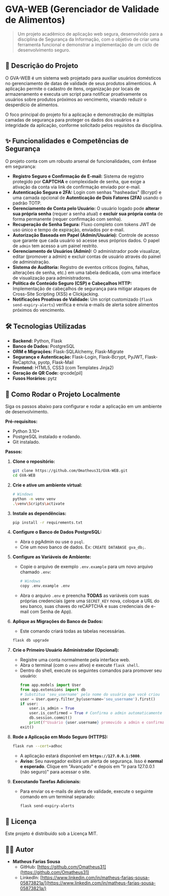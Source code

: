 # GVA-WEB (Gerenciador de Validade de Alimentos)

> Um projeto acadêmico de aplicação web segura, desenvolvido para a disciplina de Segurança da Informação, com o objetivo de criar uma ferramenta funcional e demonstrar a implementação de um ciclo de desenvolvimento seguro.

## 📝 Descrição do Projeto

O GVA-WEB é um sistema web projetado para auxiliar usuários domésticos no gerenciamento de datas de validade de seus produtos alimentícios. A aplicação permite o cadastro de itens, organização por locais de armazenamento e executa um script para notificar proativamente os usuários sobre produtos próximos ao vencimento, visando reduzir o desperdício de alimentos.

O foco principal do projeto foi a aplicação e demonstração de múltiplas camadas de segurança para proteger os dados dos usuários e a integridade da aplicação, conforme solicitado pelos requisitos da disciplina.

## ✨ Funcionalidades e Competências de Segurança

O projeto conta com um robusto arsenal de funcionalidades, com ênfase em segurança:

  * **Registro Seguro e Confirmação de E-mail:** Sistema de registro protegido por **CAPTCHA** e complexidade de senha, que exige a ativação da conta via link de confirmação enviado por e-mail.
  * **Autenticação Segura e 2FA:** Login com senhas "hasheadas" (Bcrypt) e uma camada opcional de **Autenticação de Dois Fatores (2FA)** usando o padrão TOTP.
  * **Gerenciamento de Conta pelo Usuário:** O usuário logado pode **alterar sua própria senha** (requer a senha atual) e **excluir sua própria conta** de forma permanente (requer confirmação com senha).
  * **Recuperação de Senha Segura:** Fluxo completo com tokens JWT de uso único e tempo de expiração, enviados por e-mail.
  * **Autorização Baseada em Papel (Admin/Usuário):** Controle de acesso que garante que cada usuário só acesse seus próprios dados. O papel de `admin` tem acesso a um painel restrito.
  * **Gerenciamento de Usuários (Admin):** O administrador pode visualizar, editar (promover a admin) e excluir contas de usuário através do painel de administração.
  * **Sistema de Auditoria:** Registro de eventos críticos (logins, falhas, alterações de senha, etc.) em uma tabela dedicada, com uma interface de visualização para administradores.
  * **Política de Conteúdo Seguro (CSP) e Cabeçalhos HTTP:** Implementação de cabeçalhos de segurança para mitigar ataques de Cross-Site Scripting (XSS) e Clickjacking.
  * **Notificações Proativas de Validade:** Um script customizado (`flask send-expiry-alerts`) verifica e envia e-mails de alerta sobre alimentos próximos do vencimento.

## 🛠️ Tecnologias Utilizadas

  * **Backend:** Python, Flask
  * **Banco de Dados:** PostgreSQL
  * **ORM e Migrações:** Flask-SQLAlchemy, Flask-Migrate
  * **Segurança e Autenticação:** Flask-Login, Flask-Bcrypt, PyJWT, Flask-ReCaptcha, pyotp, Flask-Mail
  * **Frontend:** HTML5, CSS3 (com Templates Jinja2)
  * **Geração de QR Code:** qrcode[pil]
  * **Fusos Horários:** pytz

## 🚀 Como Rodar o Projeto Localmente

Siga os passos abaixo para configurar e rodar a aplicação em um ambiente de desenvolvimento.

**Pré-requisitos:**

  * Python 3.10+
  * PostgreSQL instalado e rodando.
  * Git instalado.

**Passos:**

1.  **Clone o repositório:**

    ```bash
    git clone https://github.com/Omatheus31/GVA-WEB.git
    cd GVA-WEB
    ```

2.  **Crie e ative um ambiente virtual:**

    ```bash
    # Windows
    python -m venv venv
    .\venv\Scripts\activate
    ```

3.  **Instale as dependências:**

    ```bash
    pip install -r requirements.txt
    ```

4.  **Configure o Banco de Dados PostgreSQL:**

      * Abra o pgAdmin ou use o `psql`.
      * Crie um novo banco de dados. Ex: `CREATE DATABASE gva_db;`.

5.  **Configure as Variáveis de Ambiente:**

      * Copie o arquivo de exemplo `.env.example` para um novo arquivo chamado `.env`:
        ```bash
        # Windows
        copy .env.example .env
        ```
      * Abra o arquivo `.env` e preencha **TODAS** as variáveis com suas próprias credenciais (gere uma `SECRET_KEY` nova, coloque a URL do seu banco, suas chaves do reCAPTCHA e suas credenciais de e-mail com Senha de App).

6.  **Aplique as Migrações do Banco de Dados:**

      * Este comando criará todas as tabelas necessárias.

    <!-- end list -->

    ```bash
    flask db upgrade
    ```

7.  **Crie o Primeiro Usuário Administrador (Opcional):**

      * Registre uma conta normalmente pela interface web.
      * Abra o terminal (com o `venv` ativo) e execute `flask shell`.
      * Dentro do shell, execute os seguintes comandos para promover seu usuário:
        ```python
        from app.models import User
        from app.extensions import db
        # Substitua 'seu_username' pelo nome do usuário que você criou
        user = User.query.filter_by(username='seu_username').first()
        if user:
            user.is_admin = True
            user.is_confirmed = True # Confirma o admin automaticamente
            db.session.commit()
            print(f"Usuário {user.username} promovido a admin e confirmado com sucesso!")
        exit()
        ```

8.  **Rode a Aplicação em Modo Seguro (HTTPS):**

    ```bash
    flask run --cert=adhoc
    ```

      * A aplicação estará disponível em **`https://127.0.0.1:5000`**.
      * **Aviso:** Seu navegador exibirá um alerta de segurança. Isso é **normal e esperado**. Clique em "Avançado" e depois em "Ir para 127.0.0.1 (não seguro)" para acessar o site.

9.  **Executando Tarefas Adicionais:**

      * Para enviar os e-mails de alerta de validade, execute o seguinte comando em um terminal separado:
        ```bash
        flask send-expiry-alerts
        ```

## 📄 Licença

Este projeto é distribuído sob a Licença MIT.

## 👨‍💻 Autor

  * **Matheus Farias Sousa**
      * GitHub: [https://github.com/Omatheus31](https://github.com/Omatheus31)
      * LinkedIn: [https://www.linkedin.com/in/matheus-farias-sousa-05873821a/](https://www.linkedin.com/in/matheus-farias-sousa-05873821a/)